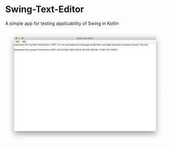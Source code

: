 # Swing-Text-Editor

A simple app for testing applicability of Swing in Kotlin

![Swing Text Editor running in macOS](swingtexteditor.png)
